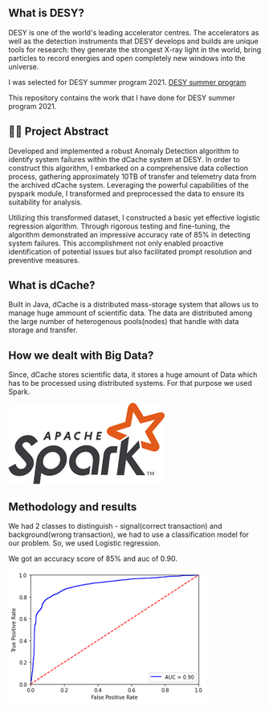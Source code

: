 ## What is DESY?

DESY is one of the world's leading accelerator centres. The accelerators as well as the detection instruments that DESY develops and builds are unique tools for research: they generate the strongest X-ray light in the world, bring particles to record energies and open completely new windows into the universe. 

I was selected for DESY summer program 2021.
[DESY summer program](https://summerstudents.desy.de/)

This repository contains the work that I have done for DESY summer program 2021. 

## :woman_scientist: Project Abstract

Developed and implemented a robust Anomaly Detection algorithm to identify system failures within the dCache system at DESY. In order to construct this algorithm, I embarked on a comprehensive data collection process, gathering approximately 10TB of transfer and telemetry data from the archived dCache system. Leveraging the powerful capabilities of the pyspark module, I transformed and preprocessed the data to ensure its suitability for analysis.

Utilizing this transformed dataset, I constructed a basic yet effective logistic regression algorithm. Through rigorous testing and fine-tuning, the algorithm demonstrated an impressive accuracy rate of 85% in detecting system failures. This accomplishment not only enabled proactive identification of potential issues but also facilitated prompt resolution and preventive measures.

## What is dCache?

Built in Java, dCache is a distributed mass-storage system that allows us to manage huge ammount of scientific data. The data are distributed among the large number of heterogenous pools(nodes) that handle with data storage and transfer. 

## How we dealt with Big Data?

Since, dCache stores scientific data, it stores a huge amount of Data which has to be processed using distributed systems. For that purpose we used Spark.

![Apache spark logo](/images/spark.png)

## Methodology and results

We had 2 classes to distinguish - signal(correct transaction) and background(wrong transaction), we had to use a classification model for our problem. So, we used Logistic regression.

We got an accuracy score of 85% and auc of 0.90.

![auc](/images/auc.png)
